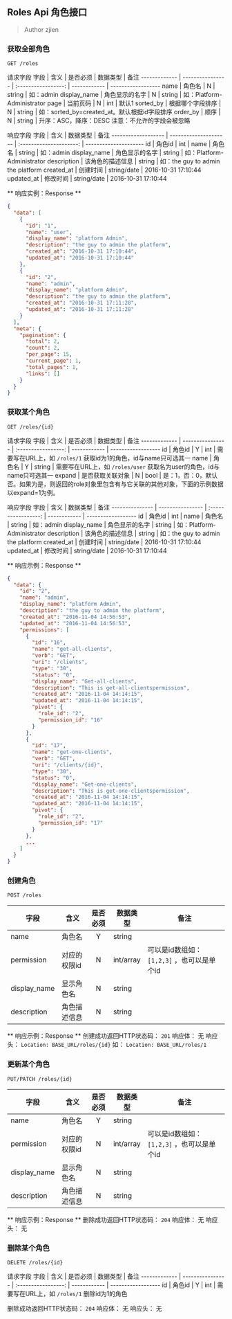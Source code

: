 ## Roles Api 角色接口

> Author zjien


### 获取全部角色
`GET /roles`

请求字段
字段 | 含义 | 是否必须 | 数据类型 | 备注
------------- | ---------------- | :-----------------: | ------------ | ------------------
name | 角色名 | N | string | 如：admin
display_name | 角色显示的名字 | N | string | 如：Platform-Administrator 
page | 当前页码 | N | int | 默认1
sorted_by | 根据哪个字段排序 | N | string | 如：sorted_by=created_at。默认根据id字段排序
order_by | 顺序 | N | string | 升序：ASC，降序：DESC
注意：不允许的字段会被忽略

响应字段
字段 | 含义 | 数据类型 | 备注
------------------- | --------------------- | :---------------------: | ---------------------
id | 角色id | int |
name | 角色名 | string | 如：admin
display_name | 角色显示的名字 | string | 如：Platform-Administrator
description | 该角色的描述信息 | string | 如：the guy to admin the platform
created_at | 创建时间 | string/date | 2016-10-31 17:10:44
updated_at | 修改时间 | string/date | 2016-10-31 17:10:44

** 响应实例：Response **
```json
{
  "data": [
    {
      "id": "1",
      "name": "user",
      "display_name": "platform Admin",
      "description": "the guy to admin the platform",
      "created_at": "2016-10-31 17:10:44",
      "updated_at": "2016-10-31 17:10:44"
    },
    {
      "id": "2",
      "name": "admin",
      "display_name": "platform Admin",
      "description": "the guy to admin the platform",
      "created_at": "2016-10-31 17:11:28",
      "updated_at": "2016-10-31 17:11:28"
    }
  ],
  "meta": {
    "pagination": {
      "total": 2,
      "count": 2,
      "per_page": 15,
      "current_page": 1,
      "total_pages": 1,
      "links": []
    }
  }
}
```


### 获取某个角色
`GET /roles/{id}`

请求字段
字段 | 含义 | 是否必须 | 数据类型 | 备注
------------- | ---------------- | :-----------------: | ------------ | ------------------
id | 角色id | Y | int | 需要写在URL上，如 `/roles/1` 获取id为1的角色，id与name只可选其一
name | 角色名 | Y | string | 需要写在URL上，如 `/roles/user` 获取名为user的角色，id与name只可选其一
expand | 是否获取关联对象 | N | bool | 是：1，否：0，默认否。如果为是，则返回的role对象里包含有与它关联的其他对象，下面的示例数据以expand=1为例。 

响应字段
字段 | 含义 | 数据类型 | 备注
--------------- | ---------------- | :-----------------: | ------------ | ------------------
id | 角色id | int |
name | 角色名 | string | 如：admin
display_name | 角色显示的名字 | string | 如：Platform-Administrator
description | 该角色的描述信息 | string | 如：the guy to admin the platform
created_at | 创建时间 | string/date | 2016-10-31 17:10:44
updated_at | 修改时间 | string/date | 2016-10-31 17:10:44

** 响应示例：Response **
```json
{
  "data": {
    "id": "2",
    "name": "admin",
    "display_name": "platform Admin",
    "description": "the guy to admin the platform",
    "created_at": "2016-11-04 14:56:53",
    "updated_at": "2016-11-04 14:56:53",
    "permissions": [
      {
        "id": "16",
        "name": "get-all-clients",
        "verb": "GET",
        "uri": "/clients",
        "type": "30",
        "status": "0",
        "display_name": "Get-all-clients",
        "description": "This is get-all-clientspermission",
        "created_at": "2016-11-04 14:14:15",
        "updated_at": "2016-11-04 14:14:15",
        "pivot": {
          "role_id": "2",
          "permission_id": "16"
        }
      },
      {
        "id": "17",
        "name": "get-one-clients",
        "verb": "GET",
        "uri": "/clients/{id}",
        "type": "30",
        "status": "0",
        "display_name": "Get-one-clients",
        "description": "This is get-one-clientspermission",
        "created_at": "2016-11-04 14:14:15",
        "updated_at": "2016-11-04 14:14:15",
        "pivot": {
          "role_id": "2",
          "permission_id": "17"
        }
      },
      ...
    ]
  }
}
```


### 创建角色
`POST /roles`

字段 | 含义 | 是否必须 | 数据类型 | 备注
------------- | ---------------- | :-----------------: | ------------ | ------------------
name | 角色名 | Y | string |
permission | 对应的权限id | N | int/array | 可以是id数组如： `[1,2,3]` ，也可以是单个id
display_name | 显示角色名 | N | string |
description | 角色描述信息 | N | string |


** 响应示例：Response **
创建成功返回HTTP状态码： `201`
响应体： 无
响应头： `Location: BASE_URL/roles/{id}` 如： `Location: BASE_URL/roles/1`



### 更新某个角色
`PUT/PATCH /roles/{id}`

字段 | 含义 | 是否必须 | 数据类型 | 备注
------------- | ---------------- | :-----------------: | ------------ | ------------------
name | 角色名 | Y | string | 
permission | 对应的权限id | N | int/array | 可以是id数组如： `[1,2,3]` ，也可以是单个id
display_name | 显示角色名 | N | string |
description | 角色描述信息 | N | string |
    
** 响应示例：Response **
删除成功返回HTTP状态码： `204`
响应体： 无
响应头： 无


### 删除某个角色
`DELETE /roles/{id}`

请求字段
字段 | 含义 | 是否必须 | 数据类型 | 备注
------------- | ---------------- | :-----------------: | ------------ | ------------------
id | 角色id | Y | int | 需要写在URL上，如 `/roles/1` 删除id为1的角色

删除成功返回HTTP状态码： `204`
响应体： 无
响应头： 无
